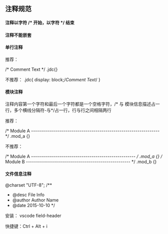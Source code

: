 
## 注释规范

#### 注释以字符 /* 开始，以字符 */ 结束 
#### 注释不能嵌套

#### 单行注释

推荐：

/* Comment Text */
.jdc{}

不推荐：
.jdc{
	display: block;/*Comment Text*/
}

#### 模块注释

注释内容第一个字符和最后一个字符都是一个空格字符，/* 与 模块信息描述占一行，多个横线分隔符-与*/占一行，行与行之间相隔两行

推荐：

/* Module A
---------------------------------------------------------------- */
.mod_a {}

不推荐：

/* Module A ---------------------------------------------------- */
.mod_a {}
/* Module B ---------------------------------------------------- */
.mod_b {}

#### 文件信息注释

@charset "UTF-8";
/**
 * @desc File Info
 * @author Author Name
 * @date 2015-10-10
 */

安装： vscode field-header

快捷键：Ctrl + Alt + i